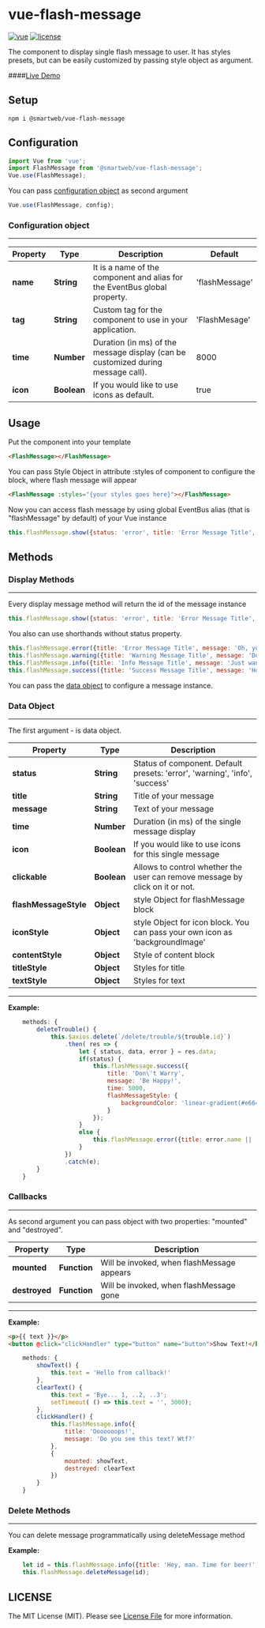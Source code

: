 # vue-flash-message

[![vue](https://img.shields.io/badge/Vue-2.x-green.svg)](https://vuejs.org/index.html)
[![license](https://img.shields.io/badge/license-MIT-green.svg)](https://github.com/smwbtech/vue-flash-message/blob/master/LICENSE.md)


The component to display single flash message to user. It has styles presets, but can be easily customized by passing style object as argument.

####[Live Demo](https://codesandbox.io/s/ovoyyy4om6?view=preview)

## Setup
```
npm i @smartweb/vue-flash-message
```
## Configuration

```javascript
import Vue from 'vue';
import FlashMessage from '@smartweb/vue-flash-message';
Vue.use(FlashMessage);
```

You can pass [configuration object](#configuration-object) as second argument

```javascript
Vue.use(FlashMessage, config);
```


### Configuration object
------
| Property | Type | Description | Default |
| ------ | ------ | ------ | ------ |
| **name** | **String** | It is a name of the component and alias for the EventBus global property. | 'flashMessage' |
| **tag** | **String** | Custom tag for the component to use in your application. | 'FlashMesage' |
| **time** | **Number** | Duration (in ms) of the message display (can be customized during message call). | 8000  |
| **icon** | **Boolean** | If you would like to use icons as default. | true  |



## Usage

Put the component into your template

```html
<FlashMessage></FlashMessage>
```
You can pass Style Object in attribute :styles of component to configure the block, where flash message will appear

```html
<FlashMessage :styles="{your styles goes here}"></FlashMessage>
```

Now you can access flash message by using global EventBus alias (that is "flashMessage" by default) of your Vue instance

```javascript
this.flashMessage.show({status: 'error', title: 'Error Message Title', message: 'Oh, you broke my heart! Shame on you!'})
```

## Methods

### Display Methods
------

Every display message method will return the id of the message instance

```javascript
this.flashMessage.show({status: 'error', title: 'Error Message Title', message: 'Oh, you broke my heart! Shame on you!'})
```

You also can use shorthands without status property.

```javascript
this.flashMessage.error({title: 'Error Message Title', message: 'Oh, you broke my heart! Shame on you!'});
this.flashMessage.warning({title: 'Warning Message Title', message: 'Don\'t stop me nooooow....!'});
this.flashMessage.info({title: 'Info Message Title', message: 'Just want you to know, that Vue is so cool'});
this.flashMessage.success({title: 'Success Message Title', message: 'Hoorah, it is my fist npm package and it works!'});
```
You can pass the [data object](#data-object) to configure a message instance.


### Data Object
------
The first argument - is data object.

| Property | Type | Description |
| ------ | ------ | ------ |
| **status** | **String** | Status of component. Default presets: 'error', 'warning', 'info', 'success' |
| **title** | **String** | Title of your message |
| **message** | **String** | Text of your message |
| **time** | **Number** | Duration (in ms) of the single message display |
| **icon** | **Boolean** |  If you would like to use icons for this single message|
| **clickable** | **Boolean** |  Allows to control whether the user can remove message by click on it or not.|
| **flashMessageStyle** | **Object** | style Object for flashMessage block |
| **iconStyle** | **Object** | style Object for icon block. You can pass your own icon as 'backgroundImage' |
| **contentStyle** | **Object** | Style of content block |
| **titleStyle** | **Object** | Styles for title |
| **textStyle** | **Object** |  Styles for text |
------


**Example:**

```javascript
    methods: {
        deleteTrouble() {
            this.$axios.delete(`/delete/trouble/${trouble.id}`)
                .then( res => {
                    let { status, data, error } = res.data;
                    if(status) {
                        this.flashMessage.success({
                            title: 'Don\'t Warry',
                            message: 'Be Happy!',
                            time: 5000,
                            flashMessageStyle: {
                                backgroundColor: 'linear-gradient(#e66465, #9198e5)'
                            }
                        });
                    }
                    else {
                        this.flashMessage.error({title: error.name || 'Error', message: error.message});
                    }
                })
                .catch(e);
        }
    }
```


### Callbacks
------

As second argument you can pass object with two properties: "mounted" and "destroyed".

| Property | Type | Description |
| ------ | ------ | ------ |
| **mounted** | **Function** | Will be invoked, when flashMessage appears |
| **destroyed** | **Function** | Will be invoked, when flashMessage gone |
------


**Example:**

```html
<p>{{ text }}</p>
<button @click="clickHandler" type="button" name="button">Show Text!</button>
```

```javascript
    methods: {
        showText() {
            this.text = 'Hello from callback!'
        },
        clearText() {
            this.text = 'Bye... 1, ..2, ..3';
            setTimeout( () => this.text = '', 3000);
        },
        clickHandler() {
            this.flashMessage.info({
                title: 'Ooooooops!',
                message: 'Do you see this text? Wtf?'
            },
            {
                mounted: showText,
                destroyed: clearText
            })
        }
    }
```


### Delete Methods
------

You can delete message programmatically using deleteMessage method


**Example:**

```javascript
    let id = this.flashMessage.info({title: 'Hey, man. Time for beer!', message: 'It is Friday. Time to have a little party.'})
    this.flashMessage.deleteMessage(id);
```


## LICENSE

The MIT License (MIT). Please see [License File](LICENSE.md) for more information.
